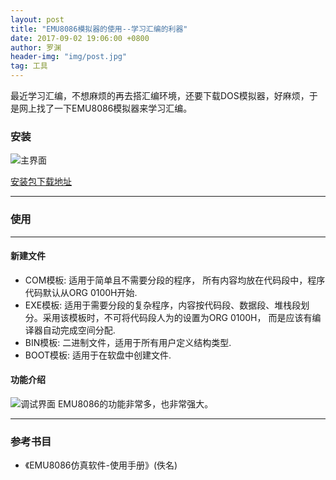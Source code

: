 ```yaml
---
layout: post
title: "EMU8086模拟器的使用--学习汇编的利器"
date: 2017-09-02 19:06:00 +0800
author: 罗渊
header-img: "img/post.jpg"
tag: 工具
---
```


最近学习汇编，不想麻烦的再去搭汇编环境，还要下载DOS模拟器，好麻烦，于是网上找了一下EMU8086模拟器来学习汇编。

### 安装
![主界面](https://moetu.fastmirror.org/images/2017/09/03/Snipaste_2017-09-03_16-41-327c850.png)
<br>

[安装包下载地址](http://www.emu8086.com/)

***


### 使用
***

#### 新建文件
* COM模板: 适用于简单且不需要分段的程序， 所有内容均放在代码段中，程序代码默认从ORG 0100H开始.
* EXE模板: 适用于需要分段的复杂程序，内容按代码段、数据段、堆栈段划分。采用该模板时，不可将代码段人为的设置为ORG 0100H， 而是应该有编译器自动完成空间分配.
* BIN模板: 二进制文件，适用于所有用户定义结构类型.
* BOOT模板: 适用于在软盘中创建文件.

#### 功能介绍

![调试界面](https://moetu.fastmirror.org/images/2017/09/03/Snipaste_2017-09-02_19-41-0836bff.png)
EMU8086的功能非常多，也非常强大。

***
###  参考书目
* 《EMU8086仿真软件-使用手册》(佚名)
